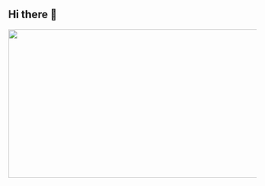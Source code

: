 ## Hi there 👋

<a href="https://github.com/devxb/gitanimals">
<img
  src="https://render.gitanimals.org/farms/slzhffktm"
  width="600"
  height="300"
/>
</a>

<!--
**slzhffktm/slzhffktm** is a ✨ _special_ ✨ repository because its `README.md` (this file) appears on your GitHub profile.

Here are some ideas to get you started:

- 🔭 I’m currently working on ...
- 🌱 I’m currently learning ...
- 👯 I’m looking to collaborate on ...
- 🤔 I’m looking for help with ...
- 💬 Ask me about ...
- 📫 How to reach me: ...
- 😄 Pronouns: ...
- ⚡ Fun fact: ...
-->
